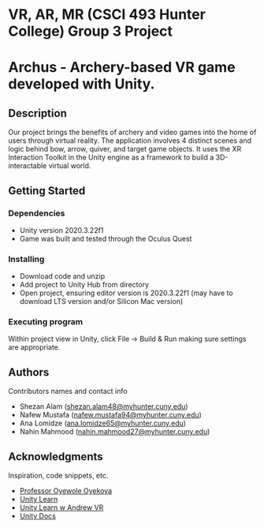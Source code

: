 # VR, AR, MR (CSCI 493 Hunter College) Group 3 Project 
# Archus - Archery-based VR game developed with Unity.

## Description

Our project brings the benefits of archery and video games into the home of users through virtual reality. The application involves 4 distinct scenes and logic behind bow, arrow, quiver, and target game objects. It uses the XR Interaction Toolkit in the Unity engine as a framework to build a 3D-interactable virtual world.
## Getting Started

### Dependencies

* Unity version 2020.3.22f1
* Game was built and tested through the Oculus Quest

### Installing

* Download code and unzip
* Add project to Unity Hub from directory 
* Open project, ensuring editor version is 2020.3.22f1 (may have to download LTS version and/or Silicon Mac version)

### Executing program

Within project view in Unity, click File -> Build & Run making sure settings are appropriate.

## Authors

Contributors names and contact info

* Shezan Alam (shezan.alam48@myhunter.cuny.edu)
* Nafew Mustafa (nafew.mustafa94@myhunter.cuny.edu)
* Ana Lomidze (ana.lomidze65@myhunter.cuny.edu)
* Nahin Mahmood (nahin.mahmood27@myhunter.cuny.edu)


## Acknowledgments

Inspiration, code snippets, etc.
* [Professor Oyewole Oyekoya](https://wolex.com/)
* [Unity Learn](https://learn.unity.com/)
* [Unity Learn w Andrew VR](https://learn.unity.com/tutorial/creating-bow-and-arrow-gameplay-in-vr-from-vr-with-andrew?projectId=5fbc5135edbc2a0139266a9a#)
* [Unity Docs](https://docs.unity3d.com/Manual/index.html)
